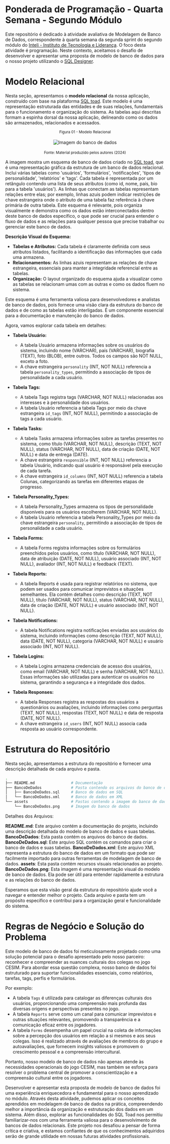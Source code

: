 # Ponderada de Programação - Quarta Semana - Segundo Módulo 

Este repositório é dedicado à atividade avaliativa de Modelagem de Banco de Dados, correspondente à quarta semana da segunda sprint do segundo módulo  do [Inteli - Instituto de Tecnologia e Liderança](https://www.inteli.edu.br/). O foco desta atividade é programação. Neste contexto, aceitamos o desafio de desenvolver e apresentar uma proposta de modelo de banco de dados para o nosso projeto utilizando o [SQL Designer](https://github.com/ondras/wwwsqldesigner).

# Modelo Relacional

Nesta seção, apresentamos o **modelo relacional** da nossa aplicação, construído com base na plataforma [SQL toad](https://sql.toad.cz/). Este modelo é uma representação estruturada das entidades e de suas relações, fundamentais para o funcionamento e organização do sistema. As tabelas aqui descritas formam a espinha dorsal da nossa aplicação, delineando como os dados são armazenados, relacionados e acessados. 


<div align="center">
<sub>Figura 01 - Modelo Relacional</sub>
<br>
<br>
<img alt="Imagem do banco de dados" src="assets/BancoDeDados.png">
<br>
<br>
<sup>Fonte: Material produzido pelos autores (2024)</sup>
</div>

A imagem mostra um esquema de banco de dados criado no [SQL toad](https://sql.toad.cz/), que é uma representação gráfica da estrutura de um banco de dados relacional. Inclui várias tabelas como 'usuários', 'formulários', 'notificações', 'tipos de personalidade', 'relatórios' e 'tags'. Cada tabela é representada por um retângulo contendo uma lista de seus atributos (como id, nome, país, bio para a tabela 'usuários'). As linhas que conectam as tabelas representam relações entre elas; por exemplo, linhas azuis podem indicar restrições de chave estrangeira onde o atributo de uma tabela faz referência à chave primária de outra tabela. Este esquema é relevante, pois organiza visualmente e demonstra como os dados estão interconectados dentro deste banco de dados específico, o que pode ser crucial para entender o fluxo de dados e as relações para qualquer pessoa que precise trabalhar ou gerenciar este banco de dados.

**Descrição Visual do Esquema:**

- **Tabelas e Atributos:** Cada tabela é claramente definida com seus atributos listados, facilitando a identificação das informações que cada uma armazena.
- **Relacionamentos:** As linhas azuis representam as relações de chave estrangeira, essenciais para manter a integridade referencial entre as tabelas.
- **Organização:** O layout organizado do esquema ajuda a visualizar como as tabelas se relacionam umas com as outras e como os dados fluem no sistema.

Este esquema é uma ferramenta valiosa para desenvolvedores e analistas de banco de dados, pois fornece uma visão clara da estrutura do banco de dados e de como as tabelas estão interligadas. É um componente essencial para a documentação e manutenção do banco de dados.

Agora, vamos explorar cada tabela em detalhes:

* **Tabela Usuário:**
    - A tabela Usuário armazena informações sobre os usuários do sistema, incluindo nome (VARCHAR), país (VARCHAR), biografia (TEXT), foto (BLOB), entre outros. Todos os campos são NOT NULL, exceto a foto.
    - A chave estrangeira `personality` (INT, NOT NULL) referencia a tabela `personality_types`, permitindo a associação de tipos de personalidade a cada usuário.

* **Tabela Tags:**
    - A tabela Tags registra tags (VARCHAR, NOT NULL) relacionadas aos interesses e à personalidade dos usuários.
    - A tabela Usuário referencia a tabela Tags por meio da chave estrangeira `id_tags` (INT, NOT NULL), permitindo a associação de tags a cada usuário.

* **Tabela Tasks:**
    - A tabela Tasks armazena informações sobre as tarefas presentes no sistema, como título (VARCHAR, NOT NULL), descrição (TEXT, NOT NULL), status (VARCHAR, NOT NULL), data de criação (DATE, NOT NULL) e data de entrega (DATE).
    - A chave estrangeira `responsible` (INT, NOT NULL) referencia a tabela Usuário, indicando qual usuário é responsável pela execução de cada tarefa.
    - A chave estrangeira `id_columns` (INT, NOT NULL) referencia a tabela Colunas, categorizando as tarefas em diferentes etapas de progresso.

* **Tabela Personality_Types:**
    - A tabela Personality_Types armazena os tipos de personalidade disponíveis para os usuários escolherem (VARCHAR, NOT NULL).
    - A tabela Usuário referencia a tabela Personality_Types por meio da chave estrangeira `personality`, permitindo a associação de tipos de personalidade a cada usuário.

* **Tabela Forms:**
    - A tabela Forms registra informações sobre os formulários preenchidos pelos usuários, como título (VARCHAR, NOT NULL), data de atribuição (DATE, NOT NULL), usuário associado (INT, NOT NULL), avaliador (INT, NOT NULL) e feedback (TEXT).

* **Tabela Reports:**
    - A tabela Reports é usada para registrar relatórios no sistema, que podem ser usados para comunicar imprevistos e situações semelhantes. Ela contém detalhes como descrição (TEXT, NOT NULL), título (VARCHAR, NOT NULL), status (VARCHAR, NOT NULL), data de criação (DATE, NOT NULL) e usuário associado (INT, NOT NULL).

* **Tabela Notifications:**
    - A tabela Notifications registra notificações enviadas aos usuários do sistema, incluindo informações como descrição (TEXT, NOT NULL), data (DATE, NOT NULL), categoria (VARCHAR, NOT NULL) e usuário associado (INT, NOT NULL).

* **Tabela Logins:**
    - A tabela Logins armazena credenciais de acesso dos usuários, como email (VARCHAR, NOT NULL) e senha (VARCHAR, NOT NULL). Essas informações são utilizadas para autenticar os usuários no sistema, garantindo a segurança e a integridade dos dados.

* **Tabela Responses:**
    - A tabela Responses registra as respostas dos usuários a questionários ou avaliações, incluindo informações como perguntas (TEXT, NOT NULL), respostas (TEXT, NOT NULL) e data de resposta (DATE, NOT NULL).
    - A chave estrangeira `id_users` (INT, NOT NULL) associa cada resposta ao usuário correspondente.

# Estrutura do Repositório

Nesta seção, apresentamos a estrutura do repositório e fornecer uma descrição detalhada de cada arquivo e pasta.

```bash
.
├── README.md                # Documentação
├── BancoDeDados             # Pasta contendo os arquivos do banco de dados
│   ├── BancoDeDados.sql     # Banco de dados em SQL
│   └── BancoDeDados.xml     # Banco de dados em XML
└── assets                   # Pastas contendo a imagem do banco de dados 
    └── BancoDeDados.png     # Imagem do banco de dados
```

Detalhes dos Arquivos:

**README.md**: Este arquivo contém a documentação do projeto, incluindo uma descrição detalhada do modelo de banco de dados e suas tabelas.
**BancoDeDados**: Esta pasta contém os arquivos do banco de dados.
**BancoDeDados.sql**: Este arquivo SQL contém os comandos para criar o banco de dados e suas tabelas.
**BancoDeDados.xml**: Este arquivo XML representa a estrutura do banco de dados em um formato que pode ser facilmente importado para outras ferramentas de modelagem de banco de dados.
**assets**: Esta pasta contém recursos visuais relacionados ao projeto.
**BancoDeDados.png**: Esta imagem é uma representação visual do modelo de banco de dados. Ela pode ser útil para entender rapidamente a estrutura e as relações do banco de dados.

Esperamos que esta visão geral da estrutura do repositório ajude você a navegar e entender melhor o projeto. Cada arquivo e pasta tem um propósito específico e contribui para a organização geral e funcionalidade do sistema.

# Regras de Negócio e Solução do Problema

Este modelo de banco de dados foi meticulosamente projetado como uma solução potencial para o desafio apresentado pelo nosso parceiro: reconhecer e compreender as nuances culturais dos colegas no jogo CESIM. Para abordar essa questão complexa, nosso banco de dados foi estruturado para suportar funcionalidades essenciais, como relatórios, tarefas, tags, perfis e formulários.

Por exemplo:
- A tabela `Tags` é utilizada para catalogar as diferenças culturais dos usuários, proporcionando uma compreensão mais profunda das diversas origens e perspectivas presentes no jogo.
- A tabela `Reports` serve como um canal para comunicar imprevistos e outras situações relevantes, promovendo a transparência e a comunicação eficaz entre os jogadores.
- A tabela `Forms` desempenha um papel crucial na coleta de informações sobre a percepção dos usuários em relação a si mesmos e aos seus colegas. Isso é realizado através de avaliações de membros do grupo e autoavaliações, que fornecem insights valiosos e promovem o crescimento pessoal e a compreensão intercultural.

Portanto, nosso modelo de banco de dados não apenas atende às necessidades operacionais do jogo CESIM, mas também se esforça para resolver o problema central de promover a conscientização e a compreensão cultural entre os jogadores.

Desenvolver e apresentar esta proposta de modelo de banco de dados foi uma experiência enriquecedora e fundamental para o nosso aprendizado no módulo. Através desta atividade, pudemos aplicar os conceitos aprendidos em modelagem de banco de dados na prática, compreendendo melhor a importância da organização e estruturação dos dados em um sistema. Além disso, explorar as funcionalidades do SQL Toad nos permitiu familiarizar-nos com uma ferramenta valiosa para o desenvolvimento de bancos de dados relacionais. Este projeto nos desafiou a pensar de forma crítica e criativa, e estamos confiantes de que os conhecimentos adquiridos serão de grande utilidade em nossas futuras atividades profissionais.
